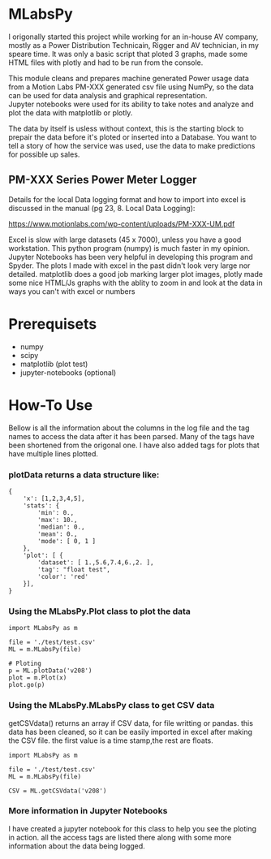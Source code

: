 # MLabsPy

I origonally started this project while working for an in-house AV company, mostly as a 
Power Distribution Technicain, Rigger and AV technician, in my speare time.  It was only a basic script 
that ploted 3 graphs, made some HTML files with plotly and had to be run from the console. 

This module cleans and prepares machine generated Power usage data from a Motion Labs PM-XXX generated csv file using NumPy, so the data can be used for data analysis and graphical representation.  
Jupyter notebooks were used for its ability to take notes and analyze and plot the data with matplotlib or plotly.

The data by itself is usless without context, this is the starting block to prepair the data before it's ploted or inserted into a Database.
You want to tell a story of how the service was used, use the data to make predictions for possible up sales.


## PM-XXX Series Power Meter Logger

Details for the local Data logging format and how to import into excel is discussed in the 
manual (pg 23, 8. Local Data Logging):

https://www.motionlabs.com/wp-content/uploads/PM-XXX-UM.pdf

Excel is slow with large datasets (45 x 7000), unless you have a good workstation.  This python program 
(numpy) is much faster in my opinion. Jupyter Notebooks has been very helpful in developing 
this program and Spyder.  The plots I made with excel in the past didn't look very large nor 
detailed.  matplotlib does a good job marking larger plot images, plotly made some nice 
HTML/Js graphs with the ablity to zoom in and look at the data in ways you can't with excel 
or numbers

# Prerequisets 

* numpy
* scipy
* matplotlib (plot test)
* jupyter-notebooks (optional)

# How-To Use

Bellow is all the information about the columns in the log file and the tag names to
access the data after it has been parsed.  Many of the tags have been shortened from
the origonal one.  I have also added tags for plots that have multiple lines plotted.



### plotData returns a data structure like: 

```
{
    'x': [1,2,3,4,5],
    'stats': {
        'min': 0.,
        'max': 10.,
        'median': 0.,
        'mean': 0.,
        'mode': [ 0, 1 ]
    },
    'plot': [ {  
        'dataset': [ 1.,5.6,7.4,6.,2. ],
        'tag': "float test",
        'color': 'red'
    }],
}
```
### Using the MLabsPy.Plot class to plot the data

```
import MLabsPy as m

file = './test/test.csv'
ML = m.MLabsPy(file)

# Ploting
p = ML.plotData('v208')
plot = m.Plot(x)
plot.go(p)

```

### Using the MLabsPy.MLabsPy class to get CSV data

getCSVdata() returns an array if CSV data, for file writting or pandas.
this data has been cleaned, so it can be easily imported in excel after 
making the CSV file.  the first value is a time stamp,the rest are floats.

```
import MLabsPy as m

file = './test/test.csv'
ML = m.MLabsPy(file)

CSV = ML.getCSVdata('v208')

```

### More information in Jupyter Notebooks

I have created a jupyter notebook for this class to help you see the ploting
in action.  all the access tags are listed there along with some more information
about the data being logged.
